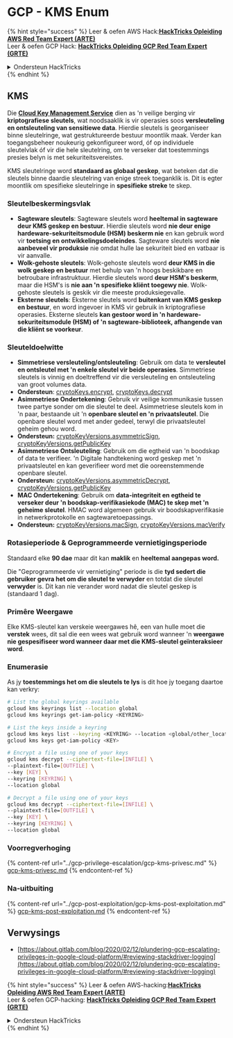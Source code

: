 # GCP - KMS Enum

{% hint style="success" %}
Leer & oefen AWS Hack:<img src="/.gitbook/assets/image.png" alt="" data-size="line">[**HackTricks Opleiding AWS Red Team Expert (ARTE)**](https://training.hacktricks.xyz/courses/arte)<img src="/.gitbook/assets/image.png" alt="" data-size="line">\
Leer & oefen GCP Hack: <img src="/.gitbook/assets/image (2).png" alt="" data-size="line">[**HackTricks Opleiding GCP Red Team Expert (GRTE)**<img src="/.gitbook/assets/image (2).png" alt="" data-size="line">](https://training.hacktricks.xyz/courses/grte)

<details>

<summary>Ondersteun HackTricks</summary>

* Controleer die [**inskrywingsplanne**](https://github.com/sponsors/carlospolop)!
* **Sluit aan by die** 💬 [**Discord-groep**](https://discord.gg/hRep4RUj7f) of die [**telegram-groep**](https://t.me/peass) of **volg** ons op **Twitter** 🐦 [**@hacktricks\_live**](https://twitter.com/hacktricks\_live)**.**
* **Deel hacktruuks deur PR's in te dien by die** [**HackTricks**](https://github.com/carlospolop/hacktricks) en [**HackTricks Cloud**](https://github.com/carlospolop/hacktricks-cloud) github-opslag.

</details>
{% endhint %}

## KMS

Die [**Cloud Key Management Service**](https://cloud.google.com/kms/docs/) dien as 'n veilige berging vir **kriptografiese sleutels**, wat noodsaaklik is vir operasies soos **versleuteling en ontsleuteling van sensitiewe data**. Hierdie sleutels is georganiseer binne sleutelringe, wat gestruktureerde bestuur moontlik maak. Verder kan toegangsbeheer noukeurig gekonfigureer word, óf op individuele sleutelvlak óf vir die hele sleutelring, om te verseker dat toestemmings presies belyn is met sekuriteitsvereistes.

KMS sleutelringe word **standaard as globaal geskep**, wat beteken dat die sleutels binne daardie sleutelring van enige streek toeganklik is. Dit is egter moontlik om spesifieke sleutelringe in **spesifieke streke** te skep.

### Sleutelbeskermingsvlak

* **Sagteware sleutels**: Sagteware sleutels word **heeltemal in sagteware deur KMS geskep en bestuur**. Hierdie sleutels word **nie deur enige hardeware-sekuriteitsmodule (HSM) beskerm nie** en kan gebruik word vir **toetsing en ontwikkelingsdoeleindes**. Sagteware sleutels word **nie aanbeveel vir produksie** nie omdat hulle lae sekuriteit bied en vatbaar is vir aanvalle.
* **Wolk-gehoste sleutels**: Wolk-gehoste sleutels word **deur KMS in die wolk geskep en bestuur** met behulp van 'n hoogs beskikbare en betroubare infrastruktuur. Hierdie sleutels word **deur HSM's beskerm**, maar die HSM's is **nie aan 'n spesifieke kliënt toegewy nie**. Wolk-gehoste sleutels is geskik vir die meeste produksiegevalle.
* **Eksterne sleutels**: Eksterne sleutels word **buitenkant van KMS geskep en bestuur**, en word ingevoer in KMS vir gebruik in kriptografiese operasies. Eksterne sleutels **kan gestoor word in 'n hardeware-sekuriteitsmodule (HSM) of 'n sagteware-biblioteek, afhangende van die kliënt se voorkeur**.

### Sleuteldoelwitte

* **Simmetriese versleuteling/ontsleuteling**: Gebruik om data te **versleutel en ontsleutel met 'n enkele sleutel vir beide operasies**. Simmetriese sleutels is vinnig en doeltreffend vir die versleuteling en ontsleuteling van groot volumes data.
* **Ondersteun**: [cryptoKeys.encrypt](https://cloud.google.com/kms/docs/reference/rest/v1/projects.locations.keyRings.cryptoKeys/encrypt), [cryptoKeys.decrypt](https://cloud.google.com/kms/docs/reference/rest/v1/projects.locations.keyRings.cryptoKeys/decrypt)
* **Asimmetriese Ondertekening**: Gebruik vir veilige kommunikasie tussen twee partye sonder om die sleutel te deel. Asimmetriese sleutels kom in 'n paar, bestaande uit 'n **openbare sleutel en 'n privaatsleutel**. Die openbare sleutel word met ander gedeel, terwyl die privaatsleutel geheim gehou word.
* **Ondersteun:** [cryptoKeyVersions.asymmetricSign](https://cloud.google.com/kms/docs/reference/rest/v1/projects.locations.keyRings.cryptoKeys.cryptoKeyVersions/asymmetricSign), [cryptoKeyVersions.getPublicKey](https://cloud.google.com/kms/docs/reference/rest/v1/projects.locations.keyRings.cryptoKeys.cryptoKeyVersions/getPublicKey)
* **Asimmetriese Ontsleuteling**: Gebruik om die egtheid van 'n boodskap of data te verifieer. 'n Digitale handtekening word geskep met 'n privaatsleutel en kan geverifieer word met die ooreenstemmende openbare sleutel.
* **Ondersteun:** [cryptoKeyVersions.asymmetricDecrypt](https://cloud.google.com/kms/docs/reference/rest/v1/projects.locations.keyRings.cryptoKeys.cryptoKeyVersions/asymmetricDecrypt), [cryptoKeyVersions.getPublicKey](https://cloud.google.com/kms/docs/reference/rest/v1/projects.locations.keyRings.cryptoKeys.cryptoKeyVersions/getPublicKey)
* **MAC Ondertekening**: Gebruik om **data-integriteit en egtheid te verseker deur 'n boodskap-verifikasiekode (MAC) te skep met 'n geheime sleutel**. HMAC word algemeen gebruik vir boodskapverifikasie in netwerkprotokolle en sagtewaretoepassings.
* **Ondersteun:** [cryptoKeyVersions.macSign](https://cloud.google.com/kms/docs/reference/rest/v1/projects.locations.keyRings.cryptoKeys.cryptoKeyVersions/macSign), [cryptoKeyVersions.macVerify](https://cloud.google.com/kms/docs/reference/rest/v1/projects.locations.keyRings.cryptoKeys.cryptoKeyVersions/macVerify)

### Rotasieperiode & Geprogrammeerde vernietigingsperiode

Standaard elke **90 dae** maar dit kan **maklik** en **heeltemal aangepas word.**

Die "Geprogrammeerde vir vernietiging" periode is die **tyd sedert die gebruiker gevra het om die sleutel te verwyder** en totdat die sleutel **verwyder** is. Dit kan nie verander word nadat die sleutel geskep is (standaard 1 dag).

### Primêre Weergawe

Elke KMS-sleutel kan verskeie weergawes hê, een van hulle moet die **verstek** wees, dit sal die een wees wat gebruik word wanneer 'n **weergawe nie gespesifiseer word wanneer daar met die KMS-sleutel geïnteraksieer word**.

### Enumerasie

As jy **toestemmings het om die sleutels te lys** is dit hoe jy toegang daartoe kan verkry:
```bash
# List the global keyrings available
gcloud kms keyrings list --location global
gcloud kms keyrings get-iam-policy <KEYRING>

# List the keys inside a keyring
gcloud kms keys list --keyring <KEYRING> --location <global/other_locations>
gcloud kms keys get-iam-policy <KEY>

# Encrypt a file using one of your keys
gcloud kms decrypt --ciphertext-file=[INFILE] \
--plaintext-file=[OUTFILE] \
--key [KEY] \
--keyring [KEYRING] \
--location global

# Decrypt a file using one of your keys
gcloud kms decrypt --ciphertext-file=[INFILE] \
--plaintext-file=[OUTFILE] \
--key [KEY] \
--keyring [KEYRING] \
--location global
```
### Voorregverhoging

{% content-ref url="../gcp-privilege-escalation/gcp-kms-privesc.md" %}
[gcp-kms-privesc.md](../gcp-privilege-escalation/gcp-kms-privesc.md)
{% endcontent-ref %}

### Na-uitbuiting

{% content-ref url="../gcp-post-exploitation/gcp-kms-post-exploitation.md" %}
[gcp-kms-post-exploitation.md](../gcp-post-exploitation/gcp-kms-post-exploitation.md)
{% endcontent-ref %}

## Verwysings

* [https://about.gitlab.com/blog/2020/02/12/plundering-gcp-escalating-privileges-in-google-cloud-platform/#reviewing-stackdriver-logging](https://about.gitlab.com/blog/2020/02/12/plundering-gcp-escalating-privileges-in-google-cloud-platform/#reviewing-stackdriver-logging)

{% hint style="success" %}
Leer & oefen AWS-hacking:<img src="/.gitbook/assets/image.png" alt="" data-size="line">[**HackTricks Opleiding AWS Red Team Expert (ARTE)**](https://training.hacktricks.xyz/courses/arte)<img src="/.gitbook/assets/image.png" alt="" data-size="line">\
Leer & oefen GCP-hacking: <img src="/.gitbook/assets/image (2).png" alt="" data-size="line">[**HackTricks Opleiding GCP Red Team Expert (GRTE)**<img src="/.gitbook/assets/image (2).png" alt="" data-size="line">](https://training.hacktricks.xyz/courses/grte)

<details>

<summary>Ondersteun HackTricks</summary>

* Kontroleer die [**inskrywingsplanne**](https://github.com/sponsors/carlospolop)!
* **Sluit aan by die** 💬 [**Discord-groep**](https://discord.gg/hRep4RUj7f) of die [**telegram-groep**](https://t.me/peass) of **volg** ons op **Twitter** 🐦 [**@hacktricks\_live**](https://twitter.com/hacktricks\_live)**.**
* **Deel hacktruuks deur PR's in te dien by die** [**HackTricks**](https://github.com/carlospolop/hacktricks) en [**HackTricks Cloud**](https://github.com/carlospolop/hacktricks-cloud) github-opslag.

</details>
{% endhint %}
